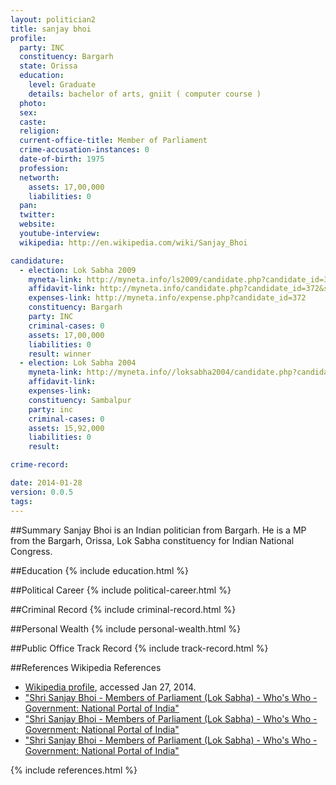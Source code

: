 ```yaml
---
layout: politician2
title: sanjay bhoi
profile: 
  party: INC
  constituency: Bargarh
  state: Orissa
  education: 
    level: Graduate
    details: bachelor of arts, gniit ( computer course )
  photo: 
  sex: 
  caste: 
  religion: 
  current-office-title: Member of Parliament
  crime-accusation-instances: 0
  date-of-birth: 1975
  profession: 
  networth: 
    assets: 17,00,000
    liabilities: 0
  pan: 
  twitter: 
  website: 
  youtube-interview: 
  wikipedia: http://en.wikipedia.com/wiki/Sanjay_Bhoi

candidature: 
  - election: Lok Sabha 2009
    myneta-link: http://myneta.info/ls2009/candidate.php?candidate_id=372
    affidavit-link: http://myneta.info/candidate.php?candidate_id=372&scan=original
    expenses-link: http://myneta.info/expense.php?candidate_id=372
    constituency: Bargarh 
    party: INC
    criminal-cases: 0
    assets: 17,00,000
    liabilities: 0
    result: winner 
  - election: Lok Sabha 2004
    myneta-link: http://myneta.info//loksabha2004/candidate.php?candidate_id=2947
    affidavit-link: 
    expenses-link: 
    constituency: Sambalpur 
    party: inc
    criminal-cases: 0
    assets: 15,92,000
    liabilities: 0
    result:  

crime-record: 

date: 2014-01-28
version: 0.0.5
tags: 
---
```

##Summary
Sanjay Bhoi is an Indian politician from Bargarh. He is a MP from the Bargarh, Orissa, Lok Sabha constituency for Indian National Congress.




##Education
{% include education.html %}


##Political Career
{% include political-career.html %}


##Criminal Record
{% include criminal-record.html %}


##Personal Wealth
{% include personal-wealth.html %}


##Public Office Track Record
{% include track-record.html %}


##References
Wikipedia References
- [Wikipedia profile]({{page.profile.wikipedia}}), accessed Jan 27, 2014.
- ["Shri Sanjay Bhoi - Members of Parliament (Lok Sabha) - Who's Who - Government: National Portal of India"][wiki1]
- ["Shri Sanjay Bhoi - Members of Parliament (Lok Sabha) - Who's Who - Government: National Portal of India"][wiki2]
- ["Shri Sanjay Bhoi - Members of Parliament (Lok Sabha) - Who's Who - Government: National Portal of India"][wiki3]

[wiki1]: http://india.gov.in/govt/loksabhampbiodata.php?mpcode=4361
[wiki2]: http://www.governancenow.com/gov-now/your-mp/sanjay-bhoi-starvation-deaths-orissa
[wiki3]: http://eci.nic.in/eci_main/press/List%20of%20Winning%20Candidated%20Final%20for%2016th%20May.pdf


{% include references.html %}